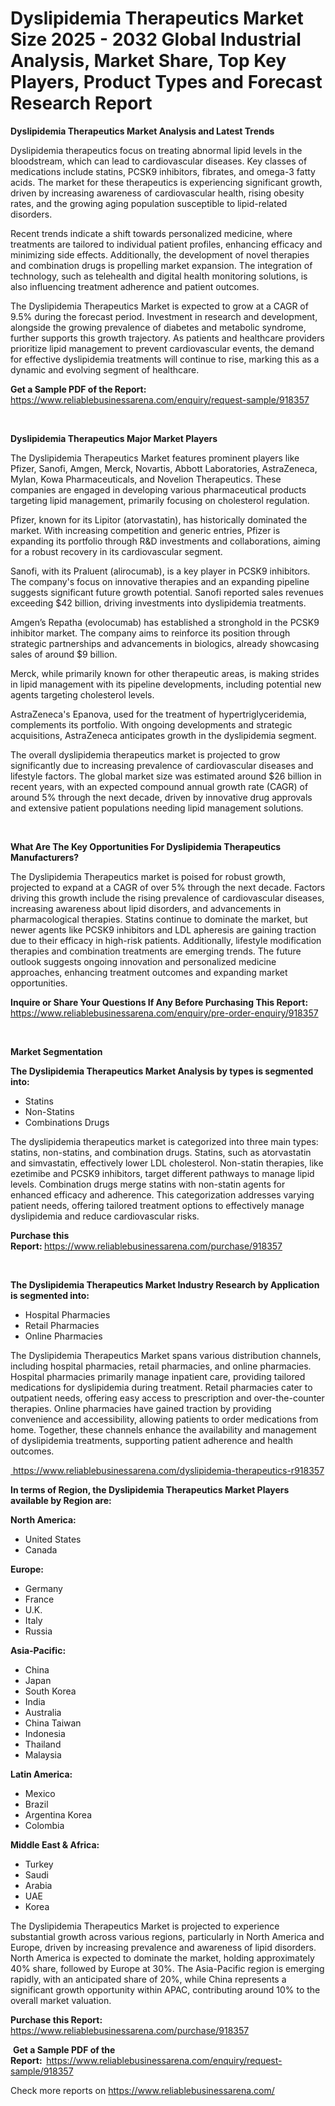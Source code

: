 <p><h1>Dyslipidemia Therapeutics Market Size 2025 - 2032 Global Industrial Analysis, Market Share, Top Key Players, Product Types and Forecast Research Report</h1></p><p><strong>Dyslipidemia Therapeutics Market Analysis and Latest Trends</strong></p>
<p><p>Dyslipidemia therapeutics focus on treating abnormal lipid levels in the bloodstream, which can lead to cardiovascular diseases. Key classes of medications include statins, PCSK9 inhibitors, fibrates, and omega-3 fatty acids. The market for these therapeutics is experiencing significant growth, driven by increasing awareness of cardiovascular health, rising obesity rates, and the growing aging population susceptible to lipid-related disorders.</p><p>Recent trends indicate a shift towards personalized medicine, where treatments are tailored to individual patient profiles, enhancing efficacy and minimizing side effects. Additionally, the development of novel therapies and combination drugs is propelling market expansion. The integration of technology, such as telehealth and digital health monitoring solutions, is also influencing treatment adherence and patient outcomes.</p><p>The Dyslipidemia Therapeutics Market is expected to grow at a CAGR of 9.5% during the forecast period. Investment in research and development, alongside the growing prevalence of diabetes and metabolic syndrome, further supports this growth trajectory. As patients and healthcare providers prioritize lipid management to prevent cardiovascular events, the demand for effective dyslipidemia treatments will continue to rise, marking this as a dynamic and evolving segment of healthcare.</p></p>
<p><strong>Get a Sample PDF of the Report:&nbsp;</strong> <a href="https://www.reliablebusinessarena.com/enquiry/request-sample/918357?utm_campaign=3262&utm_medium=2&utm_source=Github&utm_content=ia&utm_term=07032025&utm_id=dyslipidemia-therapeutics">https://www.reliablebusinessarena.com/enquiry/request-sample/918357</a></p>
<p>&nbsp;</p>
<p><strong>Dyslipidemia Therapeutics Major Market Players</strong></p>
<p><p>The Dyslipidemia Therapeutics Market features prominent players like Pfizer, Sanofi, Amgen, Merck, Novartis, Abbott Laboratories, AstraZeneca, Mylan, Kowa Pharmaceuticals, and Novelion Therapeutics. These companies are engaged in developing various pharmaceutical products targeting lipid management, primarily focusing on cholesterol regulation.</p><p>Pfizer, known for its Lipitor (atorvastatin), has historically dominated the market. With increasing competition and generic entries, Pfizer is expanding its portfolio through R&D investments and collaborations, aiming for a robust recovery in its cardiovascular segment.</p><p>Sanofi, with its Praluent (alirocumab), is a key player in PCSK9 inhibitors. The company's focus on innovative therapies and an expanding pipeline suggests significant future growth potential. Sanofi reported sales revenues exceeding $42 billion, driving investments into dyslipidemia treatments.</p><p>Amgen’s Repatha (evolocumab) has established a stronghold in the PCSK9 inhibitor market. The company aims to reinforce its position through strategic partnerships and advancements in biologics, already showcasing sales of around $9 billion.</p><p>Merck, while primarily known for other therapeutic areas, is making strides in lipid management with its pipeline developments, including potential new agents targeting cholesterol levels.</p><p>AstraZeneca's Epanova, used for the treatment of hypertriglyceridemia, complements its portfolio. With ongoing developments and strategic acquisitions, AstraZeneca anticipates growth in the dyslipidemia segment.</p><p>The overall dyslipidemia therapeutics market is projected to grow significantly due to increasing prevalence of cardiovascular diseases and lifestyle factors. The global market size was estimated around $26 billion in recent years, with an expected compound annual growth rate (CAGR) of around 5% through the next decade, driven by innovative drug approvals and extensive patient populations needing lipid management solutions.</p></p>
<p>&nbsp;</p>
<p><strong>What Are The Key Opportunities For Dyslipidemia Therapeutics Manufacturers?</strong></p>
<p><p>The Dyslipidemia Therapeutics market is poised for robust growth, projected to expand at a CAGR of over 5% through the next decade. Factors driving this growth include the rising prevalence of cardiovascular diseases, increasing awareness about lipid disorders, and advancements in pharmacological therapies. Statins continue to dominate the market, but newer agents like PCSK9 inhibitors and LDL apheresis are gaining traction due to their efficacy in high-risk patients. Additionally, lifestyle modification therapies and combination treatments are emerging trends. The future outlook suggests ongoing innovation and personalized medicine approaches, enhancing treatment outcomes and expanding market opportunities.</p></p>
<p><strong>Inquire or Share Your Questions If Any Before Purchasing This Report:</strong> <a href="https://www.reliablebusinessarena.com/enquiry/pre-order-enquiry/918357?utm_campaign=3262&utm_medium=2&utm_source=Github&utm_content=ia&utm_term=07032025&utm_id=dyslipidemia-therapeutics">https://www.reliablebusinessarena.com/enquiry/pre-order-enquiry/918357</a></p>
<p>&nbsp;</p>
<p><strong>Market Segmentation</strong></p>
<p><strong>The Dyslipidemia Therapeutics Market Analysis by types is segmented into:</strong></p>
<p><ul><li>Statins</li><li>Non-Statins</li><li>Combinations Drugs</li></ul></p>
<p><p>The dyslipidemia therapeutics market is categorized into three main types: statins, non-statins, and combination drugs. Statins, such as atorvastatin and simvastatin, effectively lower LDL cholesterol. Non-statin therapies, like ezetimibe and PCSK9 inhibitors, target different pathways to manage lipid levels. Combination drugs merge statins with non-statin agents for enhanced efficacy and adherence. This categorization addresses varying patient needs, offering tailored treatment options to effectively manage dyslipidemia and reduce cardiovascular risks.</p></p>
<p><strong>Purchase this Report:&nbsp;</strong><a href="https://www.reliablebusinessarena.com/purchase/918357?utm_campaign=3262&utm_medium=2&utm_source=Github&utm_content=ia&utm_term=07032025&utm_id=dyslipidemia-therapeutics">https://www.reliablebusinessarena.com/purchase/918357</a></p>
<p>&nbsp;</p>
<p><strong>The Dyslipidemia Therapeutics Market Industry Research by Application is segmented into:</strong></p>
<p><ul><li>Hospital Pharmacies</li><li>Retail Pharmacies</li><li>Online Pharmacies</li></ul></p>
<p><p>The Dyslipidemia Therapeutics Market spans various distribution channels, including hospital pharmacies, retail pharmacies, and online pharmacies. Hospital pharmacies primarily manage inpatient care, providing tailored medications for dyslipidemia during treatment. Retail pharmacies cater to outpatient needs, offering easy access to prescription and over-the-counter therapies. Online pharmacies have gained traction by providing convenience and accessibility, allowing patients to order medications from home. Together, these channels enhance the availability and management of dyslipidemia treatments, supporting patient adherence and health outcomes.</p></p>
<p><a href="https://www.reliablebusinessarena.com/dyslipidemia-therapeutics-r918357?utm_campaign=3262&utm_medium=2&utm_source=Github&utm_content=ia&utm_term=07032025&utm_id=dyslipidemia-therapeutics">&nbsp;https://www.reliablebusinessarena.com/dyslipidemia-therapeutics-r918357</a></p>
<p><strong>In terms of Region, the Dyslipidemia Therapeutics Market Players available by Region are:</strong></p>
<p>
    <p> <strong> North America: </strong>
        <ul>
            <li>United States</li>
            <li>Canada</li>
        </ul>
        </p> 
    <p> <strong> Europe: </strong>
        <ul>
            <li>Germany</li>
            <li>France</li>
            <li>U.K.</li>
            <li>Italy</li>
            <li>Russia</li>
        </ul>
        </p> 
    <p> <strong> Asia-Pacific: </strong>
        <ul>
            <li>China</li>
            <li>Japan</li>
            <li>South Korea</li>
            <li>India</li>
            <li>Australia</li>
            <li>China Taiwan</li>
            <li>Indonesia</li>
            <li>Thailand</li>
            <li>Malaysia</li>
        </ul>
        </p> 
    <p> <strong> Latin America: </strong>
        <ul>
            <li>Mexico</li>
            <li>Brazil</li>
            <li>Argentina Korea</li>
            <li>Colombia</li>
        </ul>
        </p> 
    <p> <strong> Middle East & Africa: </strong>
        <ul>
            <li>Turkey</li>
            <li>Saudi</li>
            <li>Arabia</li>
            <li>UAE</li>
            <li>Korea</li>
        </ul>
    </p>
    </p>
<p><p>The Dyslipidemia Therapeutics Market is projected to experience substantial growth across various regions, particularly in North America and Europe, driven by increasing prevalence and awareness of lipid disorders. North America is expected to dominate the market, holding approximately 40% share, followed by Europe at 30%. The Asia-Pacific region is emerging rapidly, with an anticipated share of 20%, while China represents a significant growth opportunity within APAC, contributing around 10% to the overall market valuation.</p></p>
<p><strong>Purchase this Report: </strong><a href="https://www.reliablebusinessarena.com/purchase/918357?utm_campaign=3262&utm_medium=2&utm_source=Github&utm_content=ia&utm_term=07032025&utm_id=dyslipidemia-therapeutics">https://www.reliablebusinessarena.com/purchase/918357</a></p>
<p>&nbsp;<strong>Get a Sample PDF of the Report:&nbsp;&nbsp;</strong><a href="https://www.reliablebusinessarena.com/enquiry/request-sample/918357?utm_campaign=3262&utm_medium=2&utm_source=Github&utm_content=ia&utm_term=07032025&utm_id=dyslipidemia-therapeutics">https://www.reliablebusinessarena.com/enquiry/request-sample/918357</a></p>
<p><strong></strong></p>
<p>Check more reports on <a href="https://www.reliablebusinessarena.com/?utm_campaign=3262&utm_medium=2&utm_source=Github&utm_content=ia&utm_term=07032025&utm_id=dyslipidemia-therapeutics">https://www.reliablebusinessarena.com/</a></p>